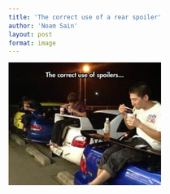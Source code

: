 ```yaml
---
title: 'The correct use of a rear spoiler'
author: 'Noam Sain'
layout: post
format: image
---
```


![](/assets/2017/03/rear-spoiler-300x242.jpg)